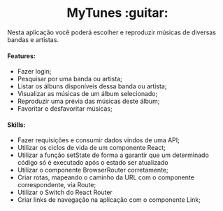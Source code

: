 <h1 align="center">MyTunes :guitar:	</h1

Nesta aplicação você poderá escolher e reproduzir músicas de diversas bandas e artistas.
 
<h4>Features:</h4>
<ul>
<li>Fazer login;</li>
<li>Pesquisar por uma banda ou artista;</li>
<li>Listar os álbuns disponíveis dessa banda ou artista;</li>
<li>Visualizar as músicas de um álbum selecionado;</li>
<li>Reproduzir uma prévia das músicas deste álbum;</li>
<li>Favoritar e desfavoritar músicas;</li>
</ul>


<h4>Skills:</h4>
<ul>
<li>Fazer requisições e consumir dados vindos de uma API;</li>
<li>Utilizar os ciclos de vida de um componente React;</li>
<li>Utilizar a função setState de forma a garantir que um determinado código só é executado após o estado ser atualizado</li>
<li>Utilizar o componente BrowserRouter corretamente;</li>
<li>Criar rotas, mapeando o caminho da URL com o componente correspondente, via Route;</li>
<li>Utilizar o Switch do React Router</li>
<li>Criar links de navegação na aplicação com o componente Link;</li>
</ul>
